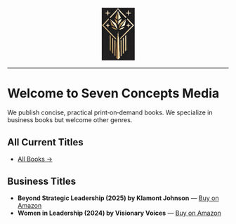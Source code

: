 <p align="center">
  <img src="/DBA Seven Concepts Media LOGO.jpg" alt="DBA Seven Concepts Media LOGO" width="75">
</p>

---

# Welcome to Seven Concepts Media

We publish concise, practical print‑on‑demand books. We specialize in business books but welcome other genres.

## All Current Titles

- [All Books →](/books/)

## Business Titles

- **Beyond Strategic Leadership (2025) by Klamont Johnson** — [Buy on Amazon](https://www.amazon.com/Beyond-Strategic-Leadership-Advantages-Innovation/dp/B0F48HYRR1/ref=sr_1_1?crid=2S8CURBIWIB0B&dib=eyJ2IjoiMSJ9.EpV-RCUAdnSUBbREaj1ayQ.Rse5N-MNU91_Ru0Myt9TsfrcDNcOin7t3Z86RLGgraM&dib_tag=se&keywords=beyond+strategic+leadership+by+klamont+johnson&qid=1745295446&sprefix=Beyond+Strategic+leadersh%2Caps%2C109&sr=8-1)
- **Women in Leadership (2024) by Visionary Voices** — [Buy on Amazon](https://…)
